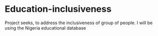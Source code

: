 # Education-inclusiveness
Project seeks, to address the inclusiveness of group of people. I will be using the Nigeria educational database
